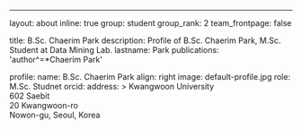 ---

layout: about
inline: true
group: student
group_rank: 2
team_frontpage: false

title: B.Sc. Chaerim Park
description: Profile of B.Sc. Chaerim Park, M.Sc. Student at Data Mining Lab.
lastname: Park
publications: 'author^=\*Chaerim Park'

profile:
name: B.Sc. Chaerim Park
align: right
image: default-profile.jpg
role: M.Sc. Studnet
orcid:
address: >
Kwangwoon University<br />
602 Saebit<br />
20 Kwangwoon-ro<br />
Nowon-gu, Seoul, Korea
